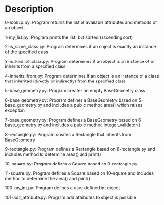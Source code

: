 # Description

0-lookup.py: Program returns the list of available attributes and methods of an object.

1-my_list.py: Program prints the list, but sorted (ascending sort)

2-is_same_class.py: Program determines if an object is exactly an instance of the specified class

3-is_kind_of_class.py: Program determines if an object is an instance of or inherits from a specified class

4-inherits_from.py: Program determines if an object is an instance of a class that inherited (directly or indirectly) from the specified class

5-base_geometry.py: Program creates an empty BaseGeometry class

6-base_geometry.py: Program defines a BaseGeometry based on 5-base_geometry.py and includes a public method area() which raises exception

7-base_geometry.py: Program defines a BaseGeometry based on 6-base_geometry.py and includes a public method integer_validator()

8-rectangle.py: Program creates a Rectangle that inherits from BaseGeometry

9-rectangle.py: Program defines a Rectangle based on 8-rectangle.py and includes method to determine area() and print()

10-square.py: Program defines a Square based on 9-rectangle.py

11-square.py: Program defines a Square based on 10-square and includes method to determine the area() and print()

100-my_int.py: Program defines a user-defined int object

101-add_attribute.py: Program add attributes to object is possible
